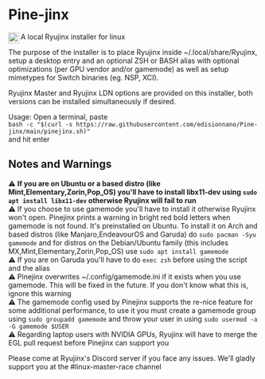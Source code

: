 # Pine-jinx
<img align="left" alt="Frogjinx" width="22px" src="https://cdn.discordapp.com/attachments/780529926520438854/802958006282092624/FrogRyujinx.svg" />A local Ryujinx installer for linux

The purpose of the installer is to place Ryujinx inside ~/.local/share/Ryujinx, setup a desktop entry and an optional ZSH or BASH alias with optional optimizations (per GPU vendor and/or gamemode) as well as setup mimetypes for Switch binaries (eg. NSP, XCI).

Ryujinx Master and Ryujinx LDN options are provided on this installer, both versions can be installed simultaneously if desired.

Usage:
Open a terminal, paste <br>
`bash -c "$(curl -s https://raw.githubusercontent.com/edisionnano/Pine-jinx/main/pinejinx.sh)"` <br>
and hit enter

## Notes and Warnings
⚠️ **If you are on Ubuntu or a based distro (like Mint,Elementary,Zorin,Pop_OS) you'll have to install libx11-dev using `sudo apt install libx11-dev` otherwise Ryujinx will fail to run<br>**
⚠️ If you choose to use gamemode you'll have to install it otherwise Ryujinx won't open. Pinejinx prints a warning in bright red bold letters when gamemode is not found. It's preinstalled on Ubuntu. To install it on Arch and based distros (like Manjaro,EndeavourOS and Garuda) do `sudo pacman -Syu gamemode` and for distros on the Debian/Ubuntu family (this includes MX,Mint,Elementary,Zorin,Pop_OS) use `sudo apt install gamemode`<br>
⚠️ If you are on Garuda you'll have to do `exec zsh` before using the script and the alias<br>
⚠️ Pinejinx overwrites ~/.config/gamemode.ini if it exists when you use gamemode. This will be fixed in the future. If you don't know what this is, ignore this warning<br>
⚠️ The gamemode config used by Pinejinx supports the re-nice feature for some additional performance, to use it you must create a gamemode group using `sudo groupadd gamemode` and throw your user in using `sudo usermod -a -G gamemode $USER`<br>
⚠️ Regarding laptop users with NVIDIA GPUs, Ryujinx will have to merge the EGL pull request before Pinejinx can support you<br>

Please come at Ryujinx's Discord server if you face any issues. We'll gladly support you at the #linux-master-race channel
